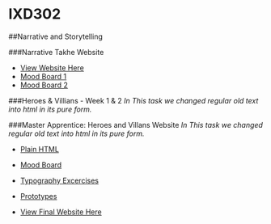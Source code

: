 # IXD302

##Narrative and Storytelling

###Narrative Takhe Website
- [View Website Here]()
- [Mood Board 1](https://uk.pinterest.com/grahamie/bird-project/)
- [Mood Board 2](https://amygrahamie.github.io/IXD302/Sherlock-Holmes/images/moodboard.jpg)


###Heroes & Villians - Week 1 & 2
*In This task we changed regular old text into html in its pure form.*

###Master Apprentice: Heroes and Villans Website
*In This task we changed regular old text into html in its pure form.*
- [Plain HTML](https://amygrahamie.github.io/IXD302/Sherlock-Holmes/heroes-and-villains.html)

- [Mood Board](https://uk.pinterest.com/grahamie/sherlock-holmes-uni/)

- [Typography Excercises]()

- [Prototypes]()

- [View Final Website Here](https://amygrahamie.github.io/IXD302/Sherlock-Holmes/heroes-and-villains2.html)
